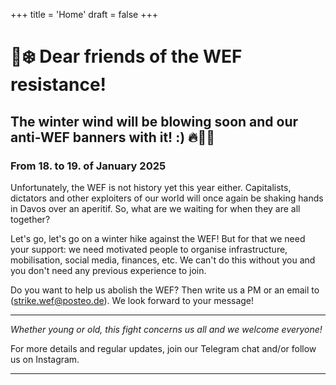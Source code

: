 +++
title = 'Home'
draft = false
+++

# 🚀❄️ Dear friends of the WEF resistance!
## The winter wind will be blowing soon and our anti-WEF banners with it! :) 🔥🧡💜
### From 18. to 19. of January 2025


Unfortunately, the WEF is not history yet this year either. Capitalists, dictators and other exploiters of our world will once again be shaking hands in Davos over an aperitif. So, what are we waiting for when they are all together?


Let's go, let's go on a winter hike against the WEF! But for that we need your support: we need motivated people to organise infrastructure, mobilisation, social media, finances, etc. We can't do this without you and you don't need any previous experience to join.


Do you want to help us abolish the WEF? Then write us a PM or an email to (strike.wef@posteo.de). We look forward to your message!

---

*Whether young or old, this fight concerns us all and we welcome everyone!*

For more details and regular updates, join our Telegram chat and/or follow us on Instagram.

---

